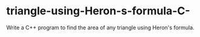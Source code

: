 # triangle-using-Heron-s-formula-C-
Write a C++ program to find the area of any triangle using Heron's formula.
